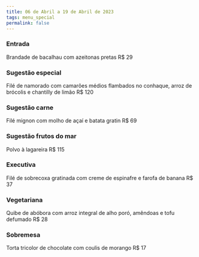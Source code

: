 ```yaml
---
title: 06 de Abril a 19 de Abril de 2023
tags: menu_special
permalink: false
---
```

### E﻿ntrada

Brandade de bacalhau com azeitonas pretas R$ 29

### Sugestão especial

Filé de namorado com camarões médios flambados no conhaque, arroz de brócolis e chantilly de limão R$ 120

### Sugestão carne

Filé mignon com molho de açaí e batata gratin R$ 69

### Sugestão frutos do mar

Polvo à lagareira R$ 115

### Executiva

Filé de sobrecoxa gratinada com creme de espinafre e farofa de banana R$ 37

### Vegetariana

Quibe de abóbora com arroz integral de alho poró, amêndoas e tofu defumado R$ 28

### Sobremesa

Torta tricolor de chocolate com coulis de morango R$ 17